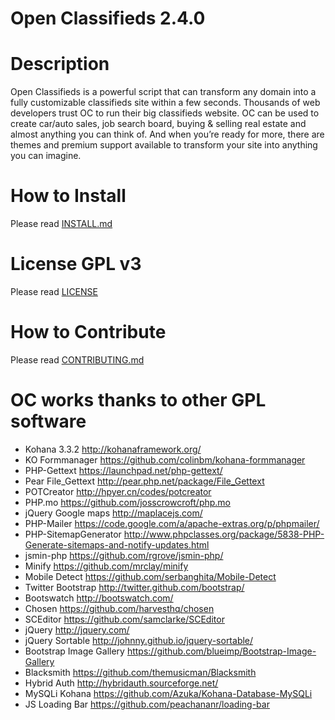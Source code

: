 #  Open Classifieds 2.4.0


# Description
Open Classifieds is a powerful script that can transform any domain into a fully customizable classifieds site within a few seconds. Thousands of web developers trust OC to run their big classifieds website. OC can be used to create car/auto sales, job search board, buying & selling real estate and almost anything you can think of. And when you’re ready for more, there are themes and premium support available to transform your site into anything you can imagine.

# How to Install
Please read [INSTALL.md](INSTALL.md)

# License GPL v3
Please read [LICENSE](LICENSE)

# How to Contribute
Please read [CONTRIBUTING.md](CONTRIBUTING.md)


# OC works thanks to other GPL software

* Kohana 3.3.2 http://kohanaframework.org/
* KO Formmanager https://github.com/colinbm/kohana-formmanager
* PHP-Gettext https://launchpad.net/php-gettext/
* Pear File_Gettext http://pear.php.net/package/File_Gettext
* POTCreator http://hpyer.cn/codes/potcreator
* PHP.mo https://github.com/josscrowcroft/php.mo
* jQuery Google maps http://maplacejs.com/
* PHP-Mailer https://code.google.com/a/apache-extras.org/p/phpmailer/
* PHP-SitemapGenerator http://www.phpclasses.org/package/5838-PHP-Generate-sitemaps-and-notify-updates.html
* jsmin-php https://github.com/rgrove/jsmin-php/
* Minify https://github.com/mrclay/minify
* Mobile Detect https://github.com/serbanghita/Mobile-Detect
* Twitter Bootstrap http://twitter.github.com/bootstrap/
* Bootswatch http://bootswatch.com/
* Chosen https://github.com/harvesthq/chosen
* SCEditor https://github.com/samclarke/SCEditor
* jQuery http://jquery.com/
* jQuery Sortable http://johnny.github.io/jquery-sortable/
* Bootstrap Image Gallery https://github.com/blueimp/Bootstrap-Image-Gallery
* Blacksmith https://github.com/themusicman/Blacksmith
* Hybrid Auth http://hybridauth.sourceforge.net/
* MySQLi Kohana https://github.com/Azuka/Kohana-Database-MySQLi
* JS Loading Bar https://github.com/peachananr/loading-bar